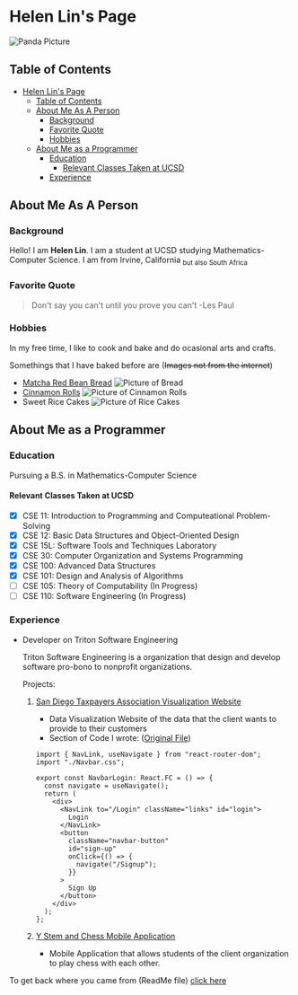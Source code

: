 # Helen Lin's Page
![Panda Picture](indexPageImages/panda.webp)

## Table of Contents
- [Helen Lin's Page](#helen-lins-page)
  - [Table of Contents](#table-of-contents)
  - [About Me As A Person](#about-me-as-a-person)
    - [Background](#background)
    - [Favorite Quote](#favorite-quote)
    - [Hobbies](#hobbies)
  - [About Me as a Programmer](#about-me-as-a-programmer)
    - [Education](#education)
      - [Relevant Classes Taken at UCSD](#relevant-classes-taken-at-ucsd)
    - [Experience](#experience)

## About Me As A Person
### Background
Hello! I am **Helen Lin**. I am a student at UCSD studying Mathematics-Computer Science. I am from Irvine, California <sub>but also South Africa</sub>

### Favorite Quote
> Don't say you can't until you prove you can't -Les Paul

### Hobbies
In my free time, I like to cook and bake and do ocasional arts and crafts. 

Somethings that I have baked before are (~~Images not from the internet~~)
* [Matcha Red Bean Bread](https://youtu.be/hKtKUd1-6b0)
  ![Picture of Bread](indexPageImages/Matcha%20Bread.jpg)
* [Cinnamon Rolls](https://www.youtube.com/watch?v=HjOqNLDf-Cg)
  ![Picture of Cinnamon Rolls](indexPageImages/Cinnamon%20Roll.jpg)
* Sweet Rice Cakes
  ![Picture of Rice Cakes](indexPageImages/Rice%20Cake.jpg)



## About Me as a Programmer

### Education
Pursuing a B.S. in Mathematics-Computer Science

#### Relevant Classes Taken at UCSD
- [x] CSE 11: Introduction to Programming and Computeational Problem-Solving
- [x] CSE 12: Basic Data Structures and Object-Oriented Design
- [x] CSE 15L: Software Tools and Techniques Laboratory
- [x] CSE 30: Computer Organization and Systems Programming
- [x] CSE 100: Advanced Data Structures
- [x] CSE 101: Design and Analysis of Algorithms
- [ ] CSE 105: Theory of Computability (In Progress)
- [ ] CSE 110: Software Engineering (In Progress)

### Experience
* Developer on Triton Software Engineering

  Triton Software Engineering is a organization that design and develop software pro-bono to nonprofit organizations.
  
  Projects:

  1. [San Diego Taxpayers Association Visualization Website](https://github.com/TritonSE/SDCTA-Data-Visualization-Website)
      
       * Data Visualization Website of the data that the client wants to provide to their customers
       * Section of Code I wrote: ([Original File](https://github.com/TritonSE/SDCTA-Data-Visualization-Website/blob/main/SDCTA/src/components/Navbar/NavbarLogin.tsx))
        ```
        import { NavLink, useNavigate } from "react-router-dom";
        import "./Navbar.css";

        export const NavbarLogin: React.FC = () => {
          const navigate = useNavigate();
          return (
            <div>
              <NavLink to="/Login" className="links" id="login">
                Login
              </NavLink>
              <button
                className="navbar-button"
                id="sign-up"
                onClick={() => {
                  navigate("/Signup");
                }}
              >
                Sign Up
              </button>
            </div>
          );
        };
        ```
  2. [Y Stem and Chess Mobile Application](https://github.com/TritonSE/YSC-Mobile-Application)
       * Mobile Application that allows students of the client organization to play chess with each other. 

To get back where you came from (ReadMe file) [click here](README.md)